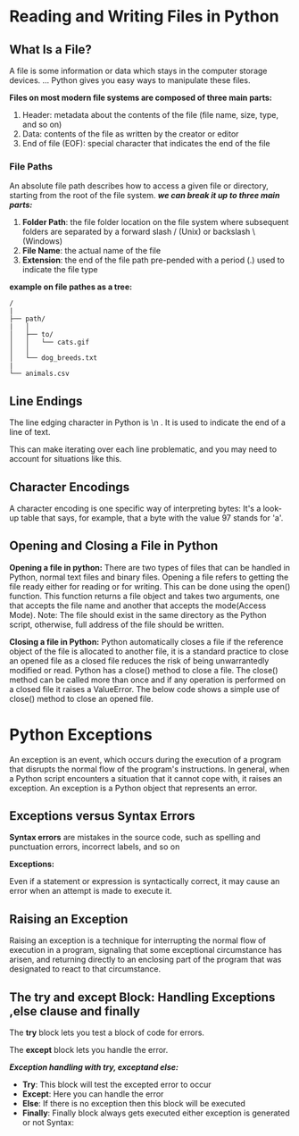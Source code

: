 # Reading and Writing Files in Python
## What Is a File?
A file is some information or data which stays in the computer storage devices. ... Python gives you easy ways to manipulate these files.

**Files on most modern file systems are composed of three main parts:**

1. Header: metadata about the contents of the file (file name, size, type, and so on)
1. Data: contents of the file as written by the creator or editor
1. End of file (EOF): special character that indicates the end of the file

### File Paths
An absolute file path describes how to access a given file or directory, starting from the root of the file system.
***we can break it up to three main parts:***
1. **Folder Path**: the file folder location on the file system where subsequent folders are separated by a forward slash / (Unix) or backslash \ (Windows)
1. **File Name**: the actual name of the file
1. **Extension**: the end of the file path pre-pended with a period (.) used to indicate the file type

**example on file pathes as a tree:**  
    
    /
    |
    ├── path/   
    |   │  
    │   ├── to/  
    │   │   └── cats.gif  
    │   │  
    │   └── dog_breeds.txt  
    |  
    └── animals.csv

## Line Endings
The line edging character in Python is \n . It is used to indicate the end of a line of text.

This can make iterating over each line problematic, and you may need to account for situations like this.

## Character Encodings
A character encoding is one specific way of interpreting bytes: It's a look-up table that says, for example, that a byte with the value 97 stands for 'a'.

## Opening and Closing a File in Python
**Opening a file in python:**
There are two types of files that can be handled in Python, normal text files and binary files. Opening a file refers to getting the file ready either for reading or for writing. This can be done using the open() function. This function returns a file object and takes two arguments, one that accepts the file name and another that accepts the mode(Access Mode).
Note: The file should exist in the same directory as the Python script, otherwise, full address of the file should be written.

**Closing a file in Python:**
Python automatically closes a file if the reference object of the file is allocated to another file, it is a standard practice to close an opened file as a closed file reduces the risk of being unwarrantedly modified or read.
Python has a close() method to close a file. The close() method can be called more than once and if any operation is performed on a closed file it raises a ValueError. 
The below code shows a simple use of close() method to close an opened file.

# Python Exceptions
An exception is an event, which occurs during the execution of a program that disrupts the normal flow of the program's instructions. In general, when a Python script encounters a situation that it cannot cope with, it raises an exception. An exception is a Python object that represents an error.

## Exceptions versus Syntax Errors
**Syntax errors** are mistakes in the source code, such as spelling and punctuation errors, incorrect labels, and so on

**Exceptions:**

Even if a statement or expression is syntactically correct, it may cause an error when an attempt is made to execute it.

## Raising an Exception
Raising an exception is a technique for interrupting the normal flow of execution in a program, signaling that some exceptional circumstance has arisen, and returning directly to an enclosing part of the program that was designated to react to that circumstance.

## The try and except Block: Handling Exceptions ,else clause and finally
The **try** block lets you test a block of code for errors.

The **except** block lets you handle the error.

***Exception handling with try, exceptand else:***

- **Try**: This block will test the excepted error to occur
- **Except**:  Here you can handle the error
- **Else**: If there is no exception then this block will be executed
- **Finally**: Finally block always gets executed either exception is generated or not
Syntax: